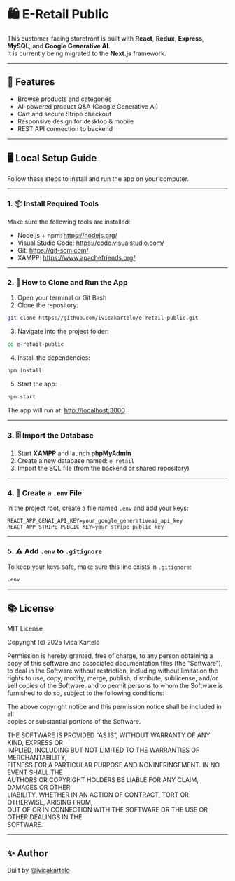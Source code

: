 # 🛍️ E-Retail Public

This customer-facing storefront is built with **React**, **Redux**, **Express**, **MySQL**, and **Google Generative AI**.  
It is currently being migrated to the **Next.js** framework.

---

## 🚀 Features

- Browse products and categories  
- AI-powered product Q&A (Google Generative AI)  
- Cart and secure Stripe checkout  
- Responsive design for desktop & mobile  
- REST API connection to backend

---

## 🖥️ Local Setup Guide

Follow these steps to install and run the app on your computer.

---

### 1. 📦 Install Required Tools

Make sure the following tools are installed:

- Node.js + npm: https://nodejs.org/  
- Visual Studio Code: https://code.visualstudio.com/  
- Git: https://git-scm.com/  
- XAMPP: https://www.apachefriends.org/

---

### 2. 🔁 How to Clone and Run the App

1. Open your terminal or Git Bash  
2. Clone the repository:

```bash
git clone https://github.com/ivicakartelo/e-retail-public.git
```

3. Navigate into the project folder:

```bash
cd e-retail-public
```

4. Install the dependencies:

```bash
npm install
```

5. Start the app:

```bash
npm start
```

The app will run at: [http://localhost:3000](http://localhost:3000)

---

### 3. 🗄️ Import the Database

1. Start **XAMPP** and launch **phpMyAdmin**  
2. Create a new database named: `e_retail`  
3. Import the SQL file (from the backend or shared repository)

---

### 4. 🔐 Create a `.env` File

In the project root, create a file named `.env` and add your keys:

```env
REACT_APP_GENAI_API_KEY=your_google_generativeai_api_key  
REACT_APP_STRIPE_PUBLIC_KEY=your_stripe_public_key
```

---

### 5. ⚠️ Add `.env` to `.gitignore`

To keep your keys safe, make sure this line exists in `.gitignore`:

```
.env
```

---

## 📚 License

MIT License

Copyright (c) 2025 Ivica Kartelo

Permission is hereby granted, free of charge, to any person obtaining a copy
of this software and associated documentation files (the “Software”), to deal
in the Software without restriction, including without limitation the rights
to use, copy, modify, merge, publish, distribute, sublicense, and/or sell
copies of the Software, and to permit persons to whom the Software is
furnished to do so, subject to the following conditions:

The above copyright notice and this permission notice shall be included in all  
copies or substantial portions of the Software.

THE SOFTWARE IS PROVIDED “AS IS”, WITHOUT WARRANTY OF ANY KIND, EXPRESS OR  
IMPLIED, INCLUDING BUT NOT LIMITED TO THE WARRANTIES OF MERCHANTABILITY,  
FITNESS FOR A PARTICULAR PURPOSE AND NONINFRINGEMENT. IN NO EVENT SHALL THE  
AUTHORS OR COPYRIGHT HOLDERS BE LIABLE FOR ANY CLAIM, DAMAGES OR OTHER  
LIABILITY, WHETHER IN AN ACTION OF CONTRACT, TORT OR OTHERWISE, ARISING FROM,  
OUT OF OR IN CONNECTION WITH THE SOFTWARE OR THE USE OR OTHER DEALINGS IN THE  
SOFTWARE.


---

## ✨ Author

Built by [@ivicakartelo](https://github.com/ivicakartelo)
